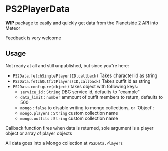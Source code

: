 # PS2PlayerData
__WIP__ package to easily and quickly get data from the Planetside 2 [API](http://census.daybreakgames.com/) into Meteor

Feedback is very welcome

## Usage
Not ready at all and still unpublished, but since you're here:
* `PS2Data.fetchSinglePlayer(ID,callback)` Takes character id as string
* `PS2Data.fetchOutfitPlayers(ID,callback)` Takes outfit id as string
* `PS2Data.configure(object)` takes object with following keys:
	* `service_id` : `String` DBG service id, defaults to "example"
	* `data_limit` : `number` ammount of outfit members to return, defaults to 500
	* `mongo` : `false` to disable writing to mongo collections, or 'Object':
	* `mongo.players` : `String` custom collection name
	* `mongo.outfits` : `String` custom collection name

Callback function fires when data is returned, sole argument is a player object or array of player objects

All data goes into a Mongo collection at `PS2Data.Players`
